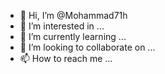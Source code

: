 - 👋 Hi, I’m @Mohammad71h
- 👀 I’m interested in ...
- 🌱 I’m currently learning ...
- 💞️ I’m looking to collaborate on ...
- 📫 How to reach me ...

<!---
Mohammad71h/Mohammad71h is a ✨ special ✨ repository because its `README.md` (this file) appears on your GitHub profile.
You can click the Preview link to take a look at your changes.
--->
